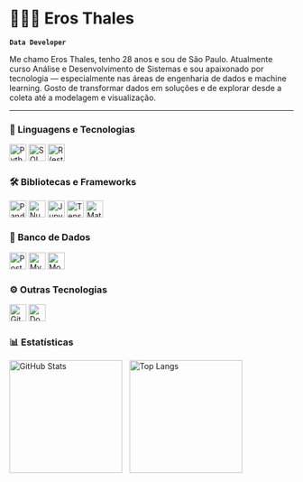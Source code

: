# 👩🏻‍💻 Eros Thales

**`Data Developer`**

Me chamo Eros Thales, tenho 28 anos e sou de São Paulo. Atualmente curso Análise e Desenvolvimento de Sistemas e sou apaixonado por tecnologia — especialmente nas áreas de engenharia de dados e machine learning. Gosto de transformar dados em soluções e de explorar desde a coleta até a modelagem e visualização.

---

### 🤖 Linguagens e Tecnologias

<img src="https://cdn.jsdelivr.net/gh/devicons/devicon@latest/icons/python/python-original.svg" width="30px" title="Python"/> <img src="https://cdn.jsdelivr.net/gh/devicons/devicon@latest/icons/sqlite/sqlite-original.svg" width="30px" title="SQL"/> <img src="https://cdn.jsdelivr.net/gh/devicons/devicon@latest/icons/r/r-original.svg" width="30px" title="R (estatística)"/>

### 🛠️ Bibliotecas e Frameworks

<img src="https://cdn.jsdelivr.net/gh/devicons/devicon@latest/icons/pandas/pandas-original.svg" width="30px" title="Pandas"/> <img src="https://cdn.jsdelivr.net/gh/devicons/devicon@latest/icons/numpy/numpy-original.svg" width="30px" title="NumPy"/>
<img src="https://cdn.jsdelivr.net/gh/devicons/devicon@latest/icons/jupyter/jupyter-original.svg" width="30px" title="Jupyter Notebook"/> 
<img src="https://cdn.jsdelivr.net/gh/devicons/devicon@latest/icons/tensorflow/tensorflow-original.svg" width="30px" title="TensorFlow"/> 
<img src="https://cdn.jsdelivr.net/gh/devicons/devicon@latest/icons/matplotlib/matplotlib-original.svg" width="30px" title="Matplotlib"/>

### 🧱 Banco de Dados

<img src="https://cdn.jsdelivr.net/gh/devicons/devicon@latest/icons/postgresql/postgresql-original.svg" width="30px" title="PostgreSQL"/> <img src="https://cdn.jsdelivr.net/gh/devicons/devicon@latest/icons/mysql/mysql-original.svg" width="30px" title="MySQL"/> <img src="https://cdn.jsdelivr.net/gh/devicons/devicon@latest/icons/mongodb/mongodb-original.svg" width="30px" title="MongoDB"/>

### ⚙️ Outras Tecnologias
<img src="https://cdn.jsdelivr.net/gh/devicons/devicon@latest/icons/git/git-original.svg" width="30px" title="Git"/> <img src="https://cdn.jsdelivr.net/gh/devicons/devicon@latest/icons/docker/docker-original.svg" width="30px" title="Docker"/>

### 📊 Estatísticas

<p> <img align="left" alt="GitHub Stats" height="200" style="padding-right: 10px;" src="https://github-readme-stats.vercel.app/api?username=erosthales&show_icons=true&theme=tokyonight&include_all_commits=true&locale=pt-br" />
<img align="left" alt="Top Langs" height="200" src="https://github-readme-stats.vercel.app/api/top-langs/?username=erosthales&theme=tokyonight&layout=compact&custom_title=Linguagens%20e%20Tecnologias&langs_count=9" />


</p>

